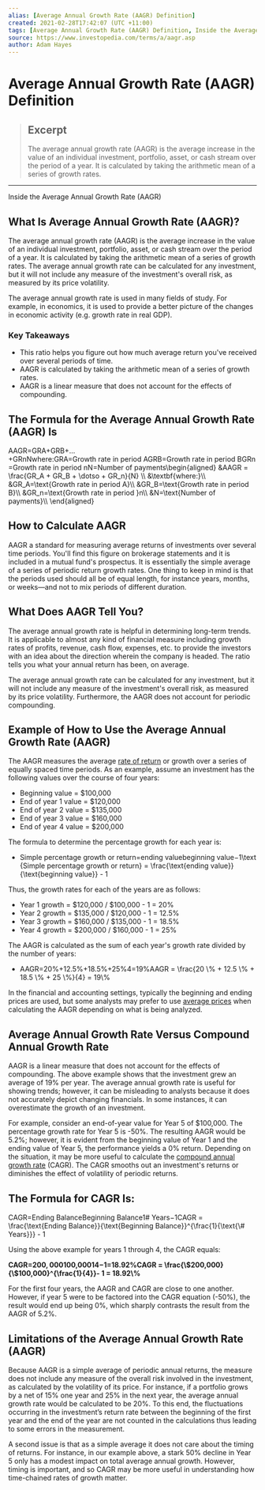 ```yaml
---
alias: [Average Annual Growth Rate (AAGR) Definition]
created: 2021-02-28T17:42:07 (UTC +11:00)
tags: [Average Annual Growth Rate (AAGR) Definition, Inside the Average Annual Growth Rate (AAGR)]
source: https://www.investopedia.com/terms/a/aagr.asp
author: Adam Hayes
---
```


# Average Annual Growth Rate (AAGR) Definition

> ## Excerpt
> The average annual growth rate (AAGR) is the average increase in the value of an individual investment, portfolio, asset, or cash stream over the period of a year. It is calculated by taking the arithmetic mean of a series of growth rates.

---

Inside the Average Annual Growth Rate (AAGR)
## What Is Average Annual Growth Rate (AAGR)?

The average annual growth rate (AAGR) is the average increase in the value of an individual investment, portfolio, asset, or cash stream over the period of a year. It is calculated by taking the arithmetic mean of a series of growth rates. The average annual growth rate can be calculated for any investment, but it will not include any measure of the investment's overall risk, as measured by its price volatility.

The average annual growth rate is used in many fields of study. For example, in economics, it is used to provide a better picture of the changes in economic activity (e.g. growth rate in real GDP).

### Key Takeaways

-   This ratio helps you figure out how much average return you've received over several periods of time.
-   AAGR is calculated by taking the arithmetic mean of a series of growth rates.
-   AAGR is a linear measure that does not account for the effects of compounding.

## The Formula for the Average Annual Growth Rate (AAGR) Is

AAGR\=GRA+GRB+…+GRnNwhere:GRA\=Growth rate in period AGRB\=Growth rate in period BGRn\=Growth rate in period nN\=Number of payments\\begin{aligned} &AAGR = \\frac{GR\_A + GR\_B + \\dotso + GR\_n}{N} \\\\ &\\textbf{where:}\\\\ &GR\_A=\\text{Growth rate in period A}\\\\ &GR\_B=\\text{Growth rate in period B}\\\\ &GR\_n=\\text{Growth rate in period }n\\\\ &N=\\text{Number of payments}\\\\ \\end{aligned}

## How to Calculate AAGR

AAGR a standard for measuring average returns of investments over several time periods. You'll find this figure on brokerage statements and it is included in a mutual fund's prospectus. It is essentially the simple average of a series of periodic return growth rates. One thing to keep in mind is that the periods used should all be of equal length, for instance years, months, or weeks—and not to mix periods of different duration.

## What Does AAGR Tell You?

The average annual growth rate is helpful in determining long-term trends. It is applicable to almost any kind of financial measure including growth rates of profits, revenue, cash flow, expenses, etc. to provide the investors with an idea about the direction wherein the company is headed. The ratio tells you what your annual return has been, on average.

The average annual growth rate can be calculated for any investment, but it will not include any measure of the investment's overall risk, as measured by its price volatility. Furthermore, the AAGR does not account for periodic compounding.

## Example of How to Use the Average Annual Growth Rate (AAGR)

The AAGR measures the average [rate of return](https://www.investopedia.com/terms/r/rateofreturn.asp) or growth over a series of equally spaced time periods. As an example, assume an investment has the following values over the course of four years:

-   Beginning value = $100,000
-   End of year 1 value = $120,000
-   End of year 2 value = $135,000
-   End of year 3 value = $160,000
-   End of year 4 value = $200,000

The formula to determine the percentage growth for each year is:

-   Simple percentage growth or return\=ending valuebeginning value−1\\text{Simple percentage growth or return} = \\frac{\\text{ending value}}{\\text{beginning value}} - 1

Thus, the growth rates for each of the years are as follows:

-   Year 1 growth = $120,000 / $100,000 - 1 = 20%
-   Year 2 growth = $135,000 / $120,000 - 1 = 12.5%
-   Year 3 growth = $160,000 / $135,000 - 1 = 18.5%
-   Year 4 growth = $200,000 / $160,000 - 1 = 25%

The AAGR is calculated as the sum of each year's growth rate divided by the number of years:

-   AAGR\=20%+12.5%+18.5%+25%4\=19%AAGR = \\frac{20 \\% + 12.5 \\% + 18.5 \\% + 25 \\%}{4} = 19\\%

In the financial and accounting settings, typically the beginning and ending prices are used, but some analysts may prefer to use [average prices](https://www.investopedia.com/terms/a/averageprice.asp) when calculating the AAGR depending on what is being analyzed.

## Average Annual Growth Rate Versus Compound Annual Growth Rate

AAGR is a linear measure that does not account for the effects of compounding. The above example shows that the investment grew an average of 19% per year. The average annual growth rate is useful for showing trends; however, it can be misleading to analysts because it does not accurately depict changing financials. In some instances, it can overestimate the growth of an investment.

For example, consider an end-of-year value for Year 5 of $100,000. The percentage growth rate for Year 5 is -50%. The resulting AAGR would be 5.2%; however, it is evident from the beginning value of Year 1 and the ending value of Year 5, the performance yields a 0% return. Depending on the situation, it may be more useful to calculate the [compound annual growth rate](https://www.investopedia.com/terms/c/cagr.asp) (CAGR). The CAGR smooths out an investment's returns or diminishes the effect of volatility of periodic returns. 

## The Formula for CAGR Is:

CAGR\=Ending BalanceBeginning Balance1# Years−1CAGR = \\frac{\\text{Ending Balance}}{\\text{Beginning Balance}}^{\\frac{1}{\\text{\\# Years}}} - 1

Using the above example for years 1 through 4, the CAGR equals:

**CAGR\=$200,000$100,00014−1\=18.92%CAGR = \\frac{\\$200,000}{\\$100,000}^{\\frac{1}{4}}- 1 = 18.92\\%** 

For the first four years, the AAGR and CAGR are close to one another. However, if year 5 were to be factored into the CAGR equation (-50%), the result would end up being 0%, which sharply contrasts the result from the AAGR of 5.2%.

## Limitations of the Average Annual Growth Rate (AAGR)

Because AAGR is a simple average of periodic annual returns, the measure does not include any measure of the overall risk involved in the investment, as calculated by the volatility of its price. For instance, if a portfolio grows by a net of 15% one year and 25% in the next year, the average annual growth rate would be calculated to be 20%. To this end, the fluctuations occurring in the investment’s return rate between the beginning of the first year and the end of the year are not counted in the calculations thus leading to some errors in the measurement.

A second issue is that as a simple average it does not care about the timing of returns. For instance, in our example above, a stark 50% decline in Year 5 only has a modest impact on total average annual growth. However, timing is important, and so CAGR may be more useful in understanding how time-chained rates of growth matter.
